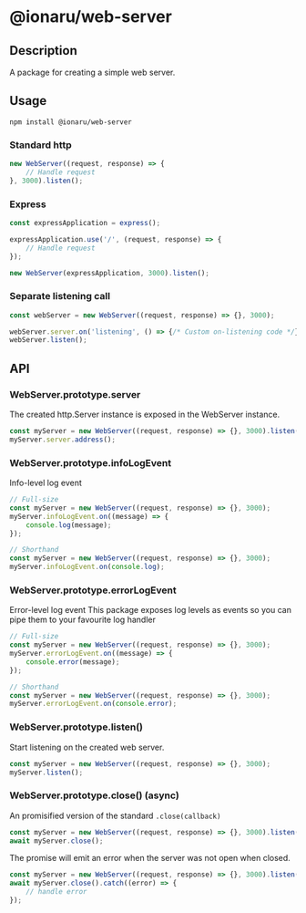 # @ionaru/web-server

## Description
A package for creating a simple web server.

## Usage
```
npm install @ionaru/web-server
```

### Standard http
```js
new WebServer((request, response) => {
    // Handle request
}, 3000).listen();
```

### Express
```js
const expressApplication = express();

expressApplication.use('/', (request, response) => {
    // Handle request
});

new WebServer(expressApplication, 3000).listen();
```

### Separate listening call
```js
const webServer = new WebServer((request, response) => {}, 3000);

webServer.server.on('listening', () => {/* Custom on-listening code */});
webServer.listen();
```

## API
### WebServer.prototype.server
The created http.Server instance is exposed in the WebServer instance.
```typescript
const myServer = new WebServer((request, response) => {}, 3000).listen();
myServer.server.address();
```

### WebServer.prototype.infoLogEvent
Info-level log event
```js
// Full-size
const myServer = new WebServer((request, response) => {}, 3000);
myServer.infoLogEvent.on((message) => {
    console.log(message);
});

// Shorthand
const myServer = new WebServer((request, response) => {}, 3000);
myServer.infoLogEvent.on(console.log);
```

### WebServer.prototype.errorLogEvent
Error-level log event
This package exposes log levels as events so you can pipe them to your favourite log handler
```js
// Full-size
const myServer = new WebServer((request, response) => {}, 3000);
myServer.errorLogEvent.on((message) => {
    console.error(message);
});

// Shorthand
const myServer = new WebServer((request, response) => {}, 3000);
myServer.errorLogEvent.on(console.error);
```

### WebServer.prototype.listen()
Start listening on the created web server.
```js
const myServer = new WebServer((request, response) => {}, 3000);
myServer.listen();
```

### WebServer.prototype.close() (async)
An promisified version of the standard `.close(callback)`
```js
const myServer = new WebServer((request, response) => {}, 3000).listen();
await myServer.close();
```

The promise will emit an error when the server was not open when closed.
```js
const myServer = new WebServer((request, response) => {}, 3000).listen();
await myServer.close().catch((error) => {
    // handle error
});
```
